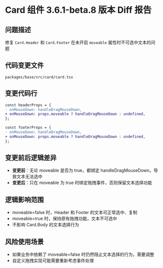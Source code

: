 # Card 组件 3.6.1-beta.8 版本 Diff 报告

## 问题描述
修复 `Card.Header` 和 `Card.Footer` 在未开启 `moveable` 属性时不可选中文本的问题

## 代码变更文件
`packages/base/src/card/card.tsx`

## 变更代码行
```diff
const headerProps = {
- onMouseDown: handleDragMouseDown,
+ onMouseDown: props.moveable ? handleDragMouseDown : undefined,
};

const footerProps = {
- onMouseDown: handleDragMouseDown,
+ onMouseDown: props.moveable ? handleDragMouseDown : undefined,
};
```

## 变更前后逻辑差异
- **变更前**：无论 moveable 是否为 true，都绑定 handleDragMouseDown，导致文本无法选中
- **变更后**：只在 moveable 为 true 时绑定拖拽事件，否则保留文本选择功能

## 逻辑影响范围
- moveable=false 时，Header 和 Footer 的文本可正常选中、复制
- moveable=true 时，保持原有拖拽功能，文本不可选中
- 不影响 Card.Body 的文本选择行为

## 风险使用场景
- 如果业务中依赖了 moveable=false 时仍然阻止文本选择的行为，需要调整
- 自定义拖拽实现可能需要重新考虑事件处理